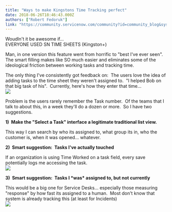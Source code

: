 ```yaml
---
title: "Ways to make Kingstons Time Tracking perfect"
date: 2018-06-26T18:46:43.000Z
authors: ["Robert Fedoruk"]
link: "https://community.servicenow.com/community?id=community_blog&sys_id=b44e5973dbb2d304a8562926ca961960"
---
```

<p>Woudln&#39;t it be awesome if...<br />EVERYONE USED SN TIME SHEETS (Kingston&#43;)</p>
<p>Man, in one version this feature went from horrific to &#34;best I&#39;ve ever seen&#34;.  The smart filling makes like SO much easier and eliminates some of the ideological friction between working tasks and tracking time. </p>
<p>The only thing I&#39;ve consistently got feedback on:  The users love the idea of adding tasks to the time sheet they weren&#39;t assigned to.  &#34;I helped Bob on that big task of his&#34;.  Currently, here&#39;s how they enter that time...<br /><img src="a3abddf3db72d304a8562926ca961987.iix" /></p>
<p>Problem is the users rarely remember the Task number.  Of the teams that I talk to about this, in a week they&#39;ll do a dozen or more.  So I have two suggestions.</p>
<p><strong>1)  Make the &#34;Select a Task&#34; interface a legitimate traditional list view.</strong></p>
<p>This way I can search by who its assigned to, what group its in, who the customer is, when it was opened... whatever.</p>
<p><strong>2)  Smart suggestion:  Tasks I&#39;ve actually touched</strong></p>
<p>If an organization is using Time Worked on a task field, every save potentially logs me accessing the task.  <br /><img src="30ccd57bdb72d304a8562926ca961947.iix" /></p>
<p><strong>3)  Smart suggestion:  Tasks I *was* assigned to, but not currently</strong></p>
<p>This would be a big one for Service Desks... especially those measuring &#34;response&#34; by how fast its assigned to a human.  Most don&#39;t know that system is already tracking this (at least for Incidents)<br /><img src="cdfd55ffdb72d304a8562926ca9619cb.iix" /></p>